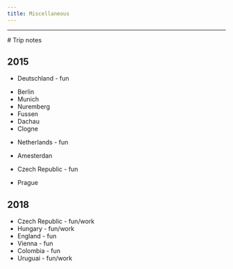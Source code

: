 ```yaml
---
title: Miscellaneous
---
```


<hr/>
# Trip notes

## 2015
- Deutschland - fun
* Berlin
* Munich
* Nuremberg
* Fussen
* Dachau
* Clogne

- Netherlands  - fun
* Amesterdan

- Czech Republic  - fun
* Prague

## 2018
- Czech Republic - fun/work
- Hungary - fun/work
- England - fun
- Vienna - fun
- Colombia - fun
- Uruguai - fun/work
